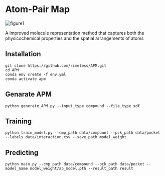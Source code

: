 **Atom-Pair Map**
=============

![figure1](https://github.com/rimeless/APM/assets/48581374/f0dcb2a3-6785-4988-8fea-b4c9b88b56d1)

A improved molecule representation method that captures both the physicochemical properties and the spatial arrangements of atoms

**Installation**
-------------
```
git clone https://github.com/rimeless/APM.git
cd APM
conda env create -f env.yml
conda activate apm
```

**Genarate APM**
-------------
```
python generate_APM.py --input_type compound --file_type sdf
```

**Training**
-------------
```
python train_model.py --cmp_path data/compount --pck_path data/pocket --labels data/interaction.csv --save_path model_weight
```

**Predicting**
-------------
```
python main.py --cmp_path data/compound --pck_path data/pocket --model_name model_weight/ap_model.pth --result_path result
```
